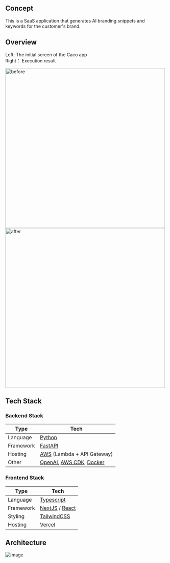 ## Concept

This is a SaaS application that generates AI branding snippets and keywords for the customer's brand.

## Overview

Left: The initial screen of the Caco app  
Right： Execution result

<p align="left">
  <img height="500px" alt="before" src="https://user-images.githubusercontent.com/84239116/173989646-5f7808fb-5a89-4803-9b61-df8a048189a1.png" />
  <img height="500px" alt="after" src="https://user-images.githubusercontent.com/84239116/173989541-14254e76-3ff1-40ca-8a3c-d103b6f10e2a.png"  />
</p>


## Tech Stack

### Backend Stack

| Type      | Tech                                                                                                     |
| --------- | -------------------------------------------------------------------------------------------------------- |
| Language  | [Python](https://www.python.org/)                                                                        |
| Framework | [FastAPI](https://fastapi.tiangolo.com/)                                                                 |
| Hosting   | [AWS](https://aws.amazon.com/) (Lambda + API Gateway)                                                    |
| Other     | [OpenAI](https://openai.com/), [AWS CDK](https://aws.amazon.com/cdk/), [Docker](https://www.docker.com/) |

### Frontend Stack

| Type      | Tech                                                          |
| --------- | ------------------------------------------------------------- |
| Language  | [Typescript](https://www.typescriptlang.org/)                 |
| Framework | [NextJS](https://nextjs.org/) / [React](https://reactjs.org/) |
| Styling   | [TailwindCSS](https://tailwindcss.com/)                       |
| Hosting   | [Vercel](https://vercel.com)                                  |

## Architecture

![image](https://user-images.githubusercontent.com/84239116/173046304-ff4f3701-0db3-4764-bab9-78f0736fe784.png)
